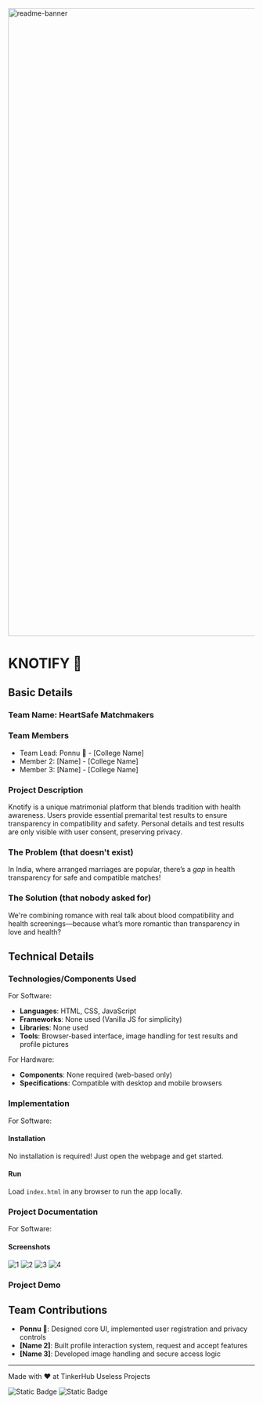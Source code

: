 
<img width="1280" alt="readme-banner" src="https://github.com/user-attachments/assets/35332e92-44cb-425b-9dff-27bcf1023c6c">

# KNOTIFY 🎯

## Basic Details
### Team Name: HeartSafe Matchmakers

### Team Members
- Team Lead: Ponnu 🥰 - [College Name]
- Member 2: [Name] - [College Name]
- Member 3: [Name] - [College Name]

### Project Description
Knotify is a unique matrimonial platform that blends tradition with health awareness. Users provide essential premarital test results to ensure transparency in compatibility and safety. Personal details and test results are only visible with user consent, preserving privacy.

### The Problem (that doesn't exist)
In India, where arranged marriages are popular, there’s a *gap* in health transparency for safe and compatible matches!

### The Solution (that nobody asked for)
We're combining romance with real talk about blood compatibility and health screenings—because what’s more romantic than transparency in love and health?

## Technical Details
### Technologies/Components Used
For Software:
- **Languages**: HTML, CSS, JavaScript
- **Frameworks**: None used (Vanilla JS for simplicity)
- **Libraries**: None used
- **Tools**: Browser-based interface, image handling for test results and profile pictures

For Hardware:
- **Components**: None required (web-based only)
- **Specifications**: Compatible with desktop and mobile browsers

### Implementation
For Software:

#### Installation
No installation is required! Just open the webpage and get started.

#### Run
Load `index.html` in any browser to run the app locally.

### Project Documentation
For Software:

#### Screenshots 


![1](https://github.com/user-attachments/assets/c2bbf42b-ca65-4148-80c0-b8a58bda6504)
![2](https://github.com/user-attachments/assets/e32055af-2b07-424f-8135-6c1d56f5be86)
![3](https://github.com/user-attachments/assets/462b49a5-9a13-4747-9b30-5ce8b10ad5ca)
![4](https://github.com/user-attachments/assets/8f59c6e1-957b-4f6a-ae84-6dc38f6a3d7a)



### Project Demo
#### 



## Team Contributions
- **Ponnu 🥰**: Designed core UI, implemented user registration and privacy controls
- **[Name 2]**: Built profile interaction system, request and accept features
- **[Name 3]**: Developed image handling and secure access logic

---
Made with ❤️ at TinkerHub Useless Projects 

![Static Badge](https://img.shields.io/badge/TinkerHub-24?color=%23000000&link=https%3A%2F%2Fwww.tinkerhub.org%2F)
![Static Badge](https://img.shields.io/badge/UselessProject--24-24?link=https%3A%2F%2Fwww.tinkerhub.org%2Fevents%2FQ2Q1TQKX6Q%2FUseless%2520Projects)
